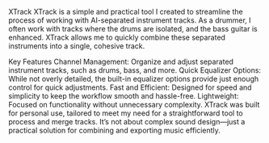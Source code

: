 XTrack
XTrack is a simple and practical tool I created to streamline the process of working with AI-separated instrument tracks. As a drummer, I often work with tracks where the drums are isolated, and the bass guitar is enhanced. XTrack allows me to quickly combine these separated instruments into a single, cohesive track.

Key Features
Channel Management: Organize and adjust separated instrument tracks, such as drums, bass, and more.
Quick Equalizer Options: While not overly detailed, the built-in equalizer options provide just enough control for quick adjustments.
Fast and Efficient: Designed for speed and simplicity to keep the workflow smooth and hassle-free.
Lightweight: Focused on functionality without unnecessary complexity.
XTrack was built for personal use, tailored to meet my need for a straightforward tool to process and merge tracks. It’s not about complex sound design—just a practical solution for combining and exporting music efficiently.

